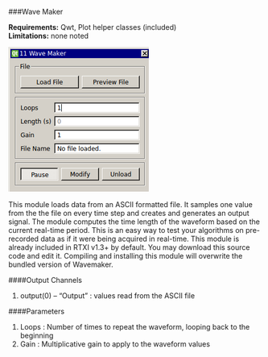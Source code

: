 ###Wave Maker

**Requirements:** Qwt, Plot helper classes (included)  
**Limitations:** none noted   

![Wave-maker GUI](wave-maker.png)

<!--start-->
This module loads data from an ASCII formatted file. It samples one value from the the file on every time step and creates and generates an output signal. The module computes the time length of the waveform based on the current real-time period. This is an easy way to test your algorithms on pre-recorded data as if it were being acquired in real-time. This module is already included in RTXI v1.3+ by default. You may download this source code and edit it. Compiling and installing this module will overwrite the bundled version of Wavemaker.
<!--end-->

####Output Channels
1. output(0) – “Output” : values read from the ASCII file

####Parameters
1. Loops : Number of times to repeat the waveform, looping back to the beginning
2. Gain : Multiplicative gain to apply to the waveform values
